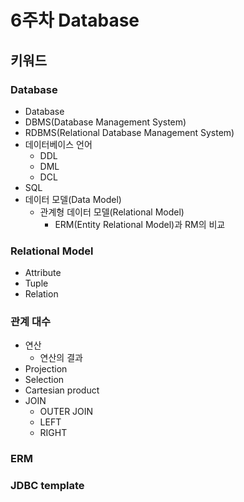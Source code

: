 # 6주차 Database

## 키워드

### Database

- Database
- DBMS(Database Management System)
- RDBMS(Relational Database Management System)
- 데이터베이스 언어
  - DDL
  - DML
  - DCL
- SQL
- 데이터 모델(Data Model)
  - 관계형 데이터 모델(Relational Model)
    - ERM(Entity Relational Model)과 RM의 비교

### Relational Model

- Attribute
- Tuple
- Relation

### 관계 대수

- 연산
  - 연산의 결과
- Projection
- Selection
- Cartesian product
- JOIN
  - OUTER JOIN
  - LEFT
  - RIGHT

### ERM

### JDBC template

